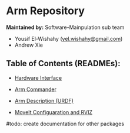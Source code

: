 # Arm Repository

**Maintained by:** Software-Mainpulation sub team

- Yousif El-Wishahy (yel.wishahy@gmail.com)
- Andrew Xie 

## Table of Contents (READMEs):

- [Hardware Interface](./ob1_arm_hw_interface/README/README.md)

- [Arm Commander](./ob1_arm_control/README/README.md)

- [Arm Description (URDF)](./ob1_arm_description/README/README.md)

- [MoveIt Configuaration and RVIZ](./ob1_arm_moveit_config/README/README.md)
    
#todo: create documentation for other packages
